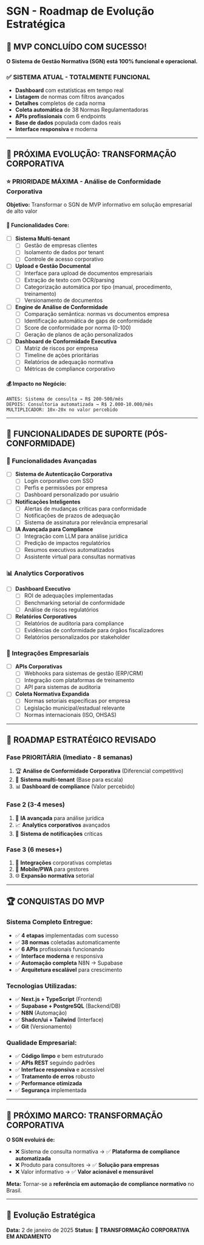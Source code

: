 # SGN - Roadmap de Evolução Estratégica

## 🎉 MVP CONCLUÍDO COM SUCESSO!

**O Sistema de Gestão Normativa (SGN) está 100% funcional e operacional.**

### ✅ SISTEMA ATUAL - TOTALMENTE FUNCIONAL
- **Dashboard** com estatísticas em tempo real
- **Listagem** de normas com filtros avançados
- **Detalhes** completos de cada norma
- **Coleta automática** de 38 Normas Regulamentadoras
- **APIs profissionais** com 6 endpoints
- **Base de dados** populada com dados reais
- **Interface responsiva** e moderna

---

## 🚀 PRÓXIMA EVOLUÇÃO: TRANSFORMAÇÃO CORPORATIVA

### ⭐ **PRIORIDADE MÁXIMA** - Análise de Conformidade Corporativa
**Objetivo:** Transformar o SGN de MVP informativo em solução empresarial de alto valor

#### 🎯 **Funcionalidades Core:**
- [ ] **Sistema Multi-tenant**
  - [ ] Gestão de empresas clientes
  - [ ] Isolamento de dados por tenant
  - [ ] Controle de acesso corporativo

- [ ] **Upload e Gestão Documental**
  - [ ] Interface para upload de documentos empresariais
  - [ ] Extração de texto com OCR/parsing
  - [ ] Categorização automática por tipo (manual, procedimento, treinamento)
  - [ ] Versionamento de documentos

- [ ] **Engine de Análise de Conformidade**
  - [ ] Comparação semântica: normas vs documentos empresa
  - [ ] Identificação automática de gaps de conformidade
  - [ ] Score de conformidade por norma (0-100)
  - [ ] Geração de planos de ação personalizados

- [ ] **Dashboard de Conformidade Executiva**
  - [ ] Matriz de riscos por empresa
  - [ ] Timeline de ações prioritárias
  - [ ] Relatórios de adequação normativa
  - [ ] Métricas de compliance corporativo

#### 💰 **Impacto no Negócio:**
```
ANTES: Sistema de consulta → R$ 200-500/mês
DEPOIS: Consultoria automatizada → R$ 2.000-10.000/mês
MULTIPLICADOR: 10x-20x no valor percebido
```

---

## 🔮 FUNCIONALIDADES DE SUPORTE (PÓS-CONFORMIDADE)

### 🚀 Funcionalidades Avançadas
- [ ] **Sistema de Autenticação Corporativa**
  - [ ] Login corporativo com SSO
  - [ ] Perfis e permissões por empresa
  - [ ] Dashboard personalizado por usuário

- [ ] **Notificações Inteligentes**
  - [ ] Alertas de mudanças críticas para conformidade
  - [ ] Notificações de prazos de adequação
  - [ ] Sistema de assinatura por relevância empresarial

- [ ] **IA Avançada para Compliance**
  - [ ] Integração com LLM para análise jurídica
  - [ ] Predição de impactos regulatórios
  - [ ] Resumos executivos automatizados
  - [ ] Assistente virtual para consultas normativas

### 📊 Analytics Corporativos
- [ ] **Dashboard Executivo**
  - [ ] ROI de adequações implementadas
  - [ ] Benchmarking setorial de conformidade
  - [ ] Análise de riscos regulatórios

- [ ] **Relatórios Corporativos**
  - [ ] Relatórios de auditoria para compliance
  - [ ] Evidências de conformidade para órgãos fiscalizadores
  - [ ] Relatórios personalizados por stakeholder

### 🔗 Integrações Empresariais
- [ ] **APIs Corporativas**
  - [ ] Webhooks para sistemas de gestão (ERP/CRM)
  - [ ] Integração com plataformas de treinamento
  - [ ] API para sistemas de auditoria

- [ ] **Coleta Normativa Expandida**
  - [ ] Normas setoriais específicas por empresa
  - [ ] Legislação municipal/estadual relevante
  - [ ] Normas internacionais (ISO, OHSAS)

---

## 🎯 ROADMAP ESTRATÉGICO REVISADO

### **Fase PRIORITÁRIA** (Imediato - 8 semanas)
1. 🏆 **Análise de Conformidade Corporativa** (Diferencial competitivo)
2. 🔐 **Sistema multi-tenant** (Base para escala)
3. 📊 **Dashboard de compliance** (Valor percebido)

### **Fase 2** (3-4 meses)
1. 🤖 **IA avançada** para análise jurídica
2. 📈 **Analytics corporativos** avançados
3. 🔔 **Sistema de notificações** críticas

### **Fase 3** (6 meses+)
1. 🔗 **Integrações** corporativas completas
2. 📱 **Mobile/PWA** para gestores
3. 🌐 **Expansão normativa** setorial

---

## 🏆 CONQUISTAS DO MVP

### **Sistema Completo Entregue:**
- ✅ **4 etapas** implementadas com sucesso
- ✅ **38 normas** coletadas automaticamente
- ✅ **6 APIs** profissionais funcionando
- ✅ **Interface moderna** e responsiva
- ✅ **Automação completa** N8N → Supabase
- ✅ **Arquitetura escalável** para crescimento

### **Tecnologias Utilizadas:**
- ✅ **Next.js + TypeScript** (Frontend)
- ✅ **Supabase + PostgreSQL** (Backend/DB)
- ✅ **N8N** (Automação)
- ✅ **Shadcn/ui + Tailwind** (Interface)
- ✅ **Git** (Versionamento)

### **Qualidade Empresarial:**
- ✅ **Código limpo** e bem estruturado
- ✅ **APIs REST** seguindo padrões
- ✅ **Interface responsiva** e acessível
- ✅ **Tratamento de erros** robusto
- ✅ **Performance otimizada**
- ✅ **Segurança** implementada

---

## 🎊 PRÓXIMO MARCO: TRANSFORMAÇÃO CORPORATIVA

**O SGN evoluirá de:**
- ❌ Sistema de consulta normativa → ✅ **Plataforma de compliance automatizada**
- ❌ Produto para consultores → ✅ **Solução para empresas**
- ❌ Valor informativo → ✅ **Valor acionável e mensurável**

**Meta:** Tornar-se a **referência em automação de compliance normativo** no Brasil.

---

## 📅 Evolução Estratégica
**Data:** 2 de janeiro de 2025
**Status:** 🚀 **TRANSFORMAÇÃO CORPORATIVA EM ANDAMENTO**
